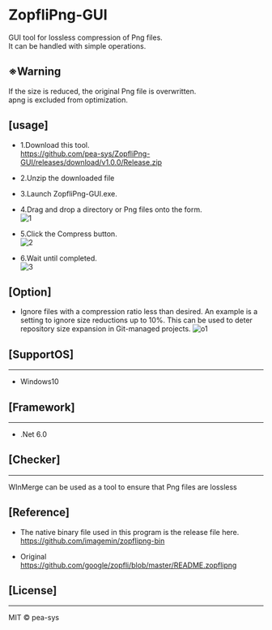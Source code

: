 # ZopfliPng-GUI

GUI tool for lossless compression of Png files.  
It can be handled with simple operations.

## ※Warning

If the size is reduced, the original Png file is overwritten.  
apng is excluded from optimization.

## [usage]

- 1.Download this tool.  
  https://github.com/pea-sys/ZopfliPng-GUI/releases/download/v1.0.0/Release.zip

* 2.Unzip the downloaded file

- 3.Launch ZopfliPng-GUI.exe.

- 4.Drag and drop a directory or Png files onto the form.  
  ![1](https://user-images.githubusercontent.com/49807271/202876614-633c03e9-efd9-4458-b2e7-6b5c63c3898f.png)

- 5.Click the Compress button.  
  ![2](https://user-images.githubusercontent.com/49807271/202876611-09db2210-ecc8-4b44-a145-e68a03d891c5.png)

- 6.Wait until completed.  
  ![3](https://user-images.githubusercontent.com/49807271/202876616-2bbfb2bf-eb42-4dfe-88cd-fdc0fe4554c1.png)

## [Option]

- Ignore files with a compression ratio less than desired.
  An example is a setting to ignore size reductions up to 10%.
  This can be used to deter repository size expansion in Git-managed projects.
  ![o1](https://user-images.githubusercontent.com/49807271/202876612-0206e58f-fd8b-439b-91ba-6cfb5d22648d.png)

## [SupportOS]

---

- Windows10

## [Framework]

---

- .Net 6.0

## [Checker]

---

WInMerge can be used as a tool to ensure that Png files are lossless

## [Reference]

- The native binary file used in this program is the release file here.  
  https://github.com/imagemin/zopflipng-bin

- Original  
  https://github.com/google/zopfli/blob/master/README.zopflipng

## [License]

---

MIT © pea-sys
